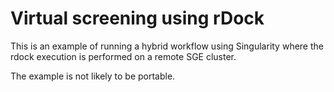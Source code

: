 # Virtual screening using rDock

This is an example of running a hybrid workflow using Singularity where the rdock execution
is performed on a remote SGE cluster.

The example is not likely to be portable.
